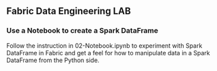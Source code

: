 ## Fabric Data Engineering LAB

### Use a Notebook to create a Spark DataFrame
Follow the instruction in 02-Notebook.ipynb to experiment with Spark DataFrame in Fabric and get a feel for how to manipulate data in a Spark DataFrame from the Python side.

